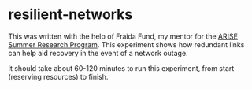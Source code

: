 # resilient-networks
This was written with the help of Fraida Fund, my mentor for the [ARISE Summer Research Program](http://engineering.nyu.edu/k12stem/arise/).
This experiment shows how redundant links can help aid recovery in the event of a network outage.

It should take about 60-120 minutes to run this experiment, from start (reserving resources) to finish.
